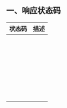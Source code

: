 

## 一、响应状态码

| 状态码 | 描述 |
|--|--|
|||
|||
|||
|||
|||
|||
|||
|||
|||
|||
|||
|||
|||
|||
|||
|||
|||
|||
|||
|||
|||
|||
|||
|||
|||
|||
|||
|||
|||
|||
